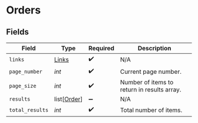 # Orders


## Fields

| Field                                       | Type                                        | Required                                    | Description                                 |
| ------------------------------------------- | ------------------------------------------- | ------------------------------------------- | ------------------------------------------- |
| `links`                                     | [Links](../../models/shared/links.md)       | :heavy_check_mark:                          | N/A                                         |
| `page_number`                               | *int*                                       | :heavy_check_mark:                          | Current page number.                        |
| `page_size`                                 | *int*                                       | :heavy_check_mark:                          | Number of items to return in results array. |
| `results`                                   | list[[Order](../../models/shared/order.md)] | :heavy_minus_sign:                          | N/A                                         |
| `total_results`                             | *int*                                       | :heavy_check_mark:                          | Total number of items.                      |
